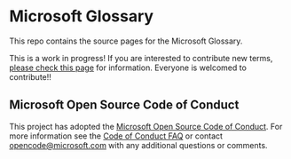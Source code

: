 # Microsoft Glossary

This repo contains the source pages for the Microsoft Glossary.

This is a work in progress! If you are interested to contribute new terms, [please check this page](https://aka.ms/glossary/getting-started) for information. Everyone is welcomed to contribute!!

## Microsoft Open Source Code of Conduct

This project has adopted the [Microsoft Open Source Code of Conduct](https://opensource.microsoft.com/codeofconduct/).
For more information see the [Code of Conduct FAQ](https://opensource.microsoft.com/codeofconduct/faq/) or contact [opencode@microsoft.com](mailto:opencode@microsoft.com) with any additional questions or comments.